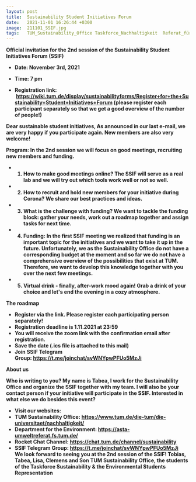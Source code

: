 ```yaml
---
layout: post
title:  Sustainability Student Initiatives Forum
date:   2021-11-01 16:26:44 +0300
image:  211101_SSIF.jpg
tags:   TUM_Sustainability_Office Taskforce_Nachhaltigkeit  Referat_für_Umwelt
---
```

 

<b>Official invitation for the 2nd session of the Sustainability Student Initiatives Forum (SSIF)<b>

* Date: November 3rd, 2021

* Time: 7 pm

* Registration link:  https://wiki.tum.de/display/sustainabilityforms/Register+for+the+Sustainability+Student+Initiatives+Forum
(please register each participant separately so that we get a good overview of the number of people!) 

Dear sustainable student initiatives,
As announced in our last e-mail, we are very happy if you participate again. New members are also very welcome!

<b>Program: In the 2nd session we will focus on good meetings, recruiting new members and funding.<b>
* 1) How to make good meetings online? The SSIF will serve as a real lab and we will try out which tools work well or not so well.
* 2) How to recruit and hold new members for your initiative during Corona? We share our best practices and ideas.
* 3) What is the challenge with funding? We want to tackle the funding block: gather your needs, work out a roadmap together and assign tasks for next time.
* 4) Funding: In the first SSIF meeting we realized that funding is an important topic for the initiatives and we want to take it up in the future. Unfortunately, we as the Sustainability Office do not have a corresponding budget at the moment and so far we do not have a comprehensive overview of the possibilities that exist at TUM. Therefore, we want to develop this knowledge together with you over the next few meetings.
* 5) Virtual drink - finally, after-work mood again! Grab a drink of your choice and let's end the evening in a cozy atmosphere.

<b>The roadmap<b>
* Register via the link. Please register each participating person separately!
* Registration deadline is 1.11.2021 at 23:59
* You will receive the zoom link with the confirmation email after registration.
* Save the date (.ics file is attached to this mail)
* Join SSIF Telegram Group: https://t.me/joinchat/svWNYpwPFUo5MzJi

<b>About us<b>

Who is writing to you? My name is Tabea, I work for the Sustainability Office and organize the SSIF together with my team. I will also be your contact person if your initiative will participate in the SSIF. Interested in what else we do besides this event?

* Visit our websites:
* TUM Sustainability Office: https://www.tum.de/die-tum/die-universitaet/nachhaltigkeit/
* Department for the Environment: https://asta-umweltreferat.fs.tum.de/
* Rocket Chat Channel: https://chat.tum.de/channel/sustainability
* SSIF Telegram Group: https://t.me/joinchat/svWNYpwPFUo5MzJi
 
We look forward to seeing you at the 2nd session of the SSIF!
Tobias, Tabea, Lisa, Clemens and Son
TUM Sustainability Office, the students of the Taskforce Sustainability & the Environmental Students Representation






